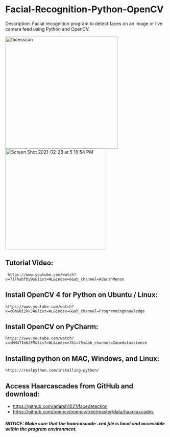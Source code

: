 # Facial-Recognition-Python-OpenCV
Description: Facial recognition program to detect faces on an image or live camera feed using Python and OpenCV.

<img width="352" alt="facesscan" src="https://user-images.githubusercontent.com/69592206/109435576-1b762300-79e9-11eb-8402-8bc9446d1345.png">

<img width="316" alt="Screen Shot 2021-02-28 at 5 18 54 PM" src="https://user-images.githubusercontent.com/69592206/109435584-20d36d80-79e9-11eb-8f94-3d1862741765.png">

##  Tutorial Video: 
     https://www.youtube.com/watch?v=7IFhsbfby9s&list=WL&index=6&ab_channel=AdarshMenon 

## Install OpenCV 4 for Python on Ubuntu / Linux:  
    https://www.youtube.com/watch?v=cGmGOi2kkJ4&list=WL&index=8&ab_channel=ProgrammingKnowledge 

## Install OpenCV on PyCharm:
    https://www.youtube.com/watch?v=iMM4TImNJFM&list=WL&index=7&t=75s&ab_channel=Zoumdatascience 

## Installing python on MAC, Windows, and Linux:
    https://realpython.com/installing-python/ 

## Access Haarcascades from GitHub and download:
  - https://github.com/adarsh1021/facedetection 
  - https://github.com/opencv/opencv/tree/master/data/haarcascades 

##### NOTICE: Make sure that the haarcascade .xml file is local and accessible within the program environment.
